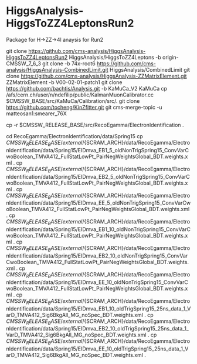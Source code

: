 # HiggsAnalysis-HiggsToZZ4LeptonsRun2
Package for  H->ZZ->4l anaysis for Run2

git clone https://github.com/cms-analysis/HiggsAnalysis-HiggsToZZ4LeptonsRun2 HiggsAnalysis/HiggsToZZ4Leptons -b origin-CMSSW_7_6_3
git clone -b 74x-root6 https://github.com/cms-analysis/HiggsAnalysis-CombinedLimit.git HiggsAnalysis/CombinedLimit 
git clone https://github.com/cms-analysis/HiggsAnalysis-ZZMatrixElement.git ZZMatrixElement -b V00-02-01-patch1
git clone https://github.com/bachtis/Analysis.git -b KaMuCa_V2 KaMuCa 
cp /afs/cern.ch/user/n/ndefilip/public/KalmanMuonCalibrator.cc $CMSSW_BASE/src/KaMuCa/Calibration/src/.
git clone https://github.com/tocheng/KinZfitter.git
git cms-merge-topic -u matteosan1:smearer_76X

cp -r $CMSSW_RELEASE_BASE/src/RecoEgamma/ElectronIdentification .

cd  RecoEgamma/ElectronIdentification/data/Spring15
cp $CMSSW_RELEASE_BASE/external/${SCRAM_ARCH}/data/RecoEgamma/ElectronIdentification/data/Spring15/EIDmva_EB1_5_oldNonTrigSpring15_ConvVarCwoBoolean_TMVA412_FullStatLowPt_PairNegWeightsGlobal_BDT.weights.xml .
cp $CMSSW_RELEASE_BASE/external/${SCRAM_ARCH}/data/RecoEgamma/ElectronIdentification/data/Spring15/EIDmva_EB2_5_oldNonTrigSpring15_ConvVarCwoBoolean_TMVA412_FullStatLowPt_PairNegWeightsGlobal_BDT.weights.xml .
cp $CMSSW_RELEASE_BASE/external/${SCRAM_ARCH}/data/RecoEgamma/ElectronIdentification/data/Spring15/EIDmva_EE_5_oldNonTrigSpring15_ConvVarCwoBoolean_TMVA412_FullStatLowPt_PairNegWeightsGlobal_BDT.weights.xml .
cp $CMSSW_RELEASE_BASE/external/${SCRAM_ARCH}/data/RecoEgamma/ElectronIdentification/data/Spring15/EIDmva_EB1_10_oldNonTrigSpring15_ConvVarCwoBoolean_TMVA412_FullStatLowPt_PairNegWeightsGlobal_BDT.weights.xml .
cp $CMSSW_RELEASE_BASE/external/${SCRAM_ARCH}/data/RecoEgamma/ElectronIdentification/data/Spring15/EIDmva_EB2_10_oldNonTrigSpring15_ConvVarCwoBoolean_TMVA412_FullStatLowPt_PairNegWeightsGlobal_BDT.weights.xml .
cp $CMSSW_RELEASE_BASE/external/${SCRAM_ARCH}/data/RecoEgamma/ElectronIdentification/data/Spring15/EIDmva_EE_10_oldNonTrigSpring15_ConvVarCwoBoolean_TMVA412_FullStatLowPt_PairNegWeightsGlobal_BDT.weights.xml .
cp $CMSSW_RELEASE_BASE/external/${SCRAM_ARCH}/data/RecoEgamma/ElectronIdentification/data/Spring15/EIDmva_EB1_10_oldTrigSpring15_25ns_data_1_VarD_TMVA412_Sig6BkgAll_MG_noSpec_BDT.weights.xml .
cp $CMSSW_RELEASE_BASE/external/${SCRAM_ARCH}/data/RecoEgamma/ElectronIdentification/data/Spring15/EIDmva_EB2_10_oldTrigSpring15_25ns_data_1_VarD_TMVA412_Sig6BkgAll_MG_noSpec_BDT.weights.xml .
cp $CMSSW_RELEASE_BASE/external/${SCRAM_ARCH}/data/RecoEgamma/ElectronIdentification/data/Spring15/EIDmva_EE_10_oldTrigSpring15_25ns_data_1_VarD_TMVA412_Sig6BkgAll_MG_noSpec_BDT.weights.xml .
